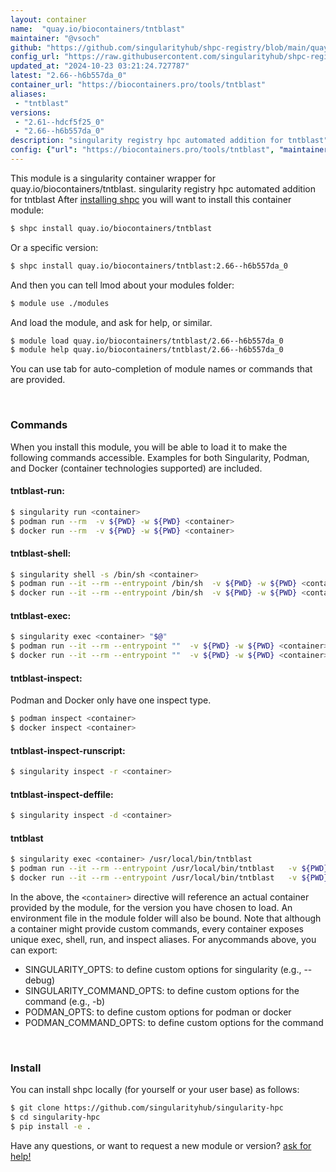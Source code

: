 ```yaml
---
layout: container
name:  "quay.io/biocontainers/tntblast"
maintainer: "@vsoch"
github: "https://github.com/singularityhub/shpc-registry/blob/main/quay.io/biocontainers/tntblast/container.yaml"
config_url: "https://raw.githubusercontent.com/singularityhub/shpc-registry/main/quay.io/biocontainers/tntblast/container.yaml"
updated_at: "2024-10-23 03:21:24.727787"
latest: "2.66--h6b557da_0"
container_url: "https://biocontainers.pro/tools/tntblast"
aliases:
 - "tntblast"
versions:
 - "2.61--hdcf5f25_0"
 - "2.66--h6b557da_0"
description: "singularity registry hpc automated addition for tntblast"
config: {"url": "https://biocontainers.pro/tools/tntblast", "maintainer": "@vsoch", "description": "singularity registry hpc automated addition for tntblast", "latest": {"2.66--h6b557da_0": "sha256:991f21e5c10867b01b8d8d9499c858c183e6068f71f75b3d73d62c9ac895d4ed"}, "tags": {"2.61--hdcf5f25_0": "sha256:46ef993bbd28d9e45bd7846babee3393256145aebdfe27ff321d074c1a70bd6c", "2.66--h6b557da_0": "sha256:991f21e5c10867b01b8d8d9499c858c183e6068f71f75b3d73d62c9ac895d4ed"}, "docker": "quay.io/biocontainers/tntblast", "aliases": {"tntblast": "/usr/local/bin/tntblast"}}
---
```


This module is a singularity container wrapper for quay.io/biocontainers/tntblast.
singularity registry hpc automated addition for tntblast
After [installing shpc](#install) you will want to install this container module:


```bash
$ shpc install quay.io/biocontainers/tntblast
```

Or a specific version:

```bash
$ shpc install quay.io/biocontainers/tntblast:2.66--h6b557da_0
```

And then you can tell lmod about your modules folder:

```bash
$ module use ./modules
```

And load the module, and ask for help, or similar.

```bash
$ module load quay.io/biocontainers/tntblast/2.66--h6b557da_0
$ module help quay.io/biocontainers/tntblast/2.66--h6b557da_0
```

You can use tab for auto-completion of module names or commands that are provided.

<br>

### Commands

When you install this module, you will be able to load it to make the following commands accessible.
Examples for both Singularity, Podman, and Docker (container technologies supported) are included.

#### tntblast-run:

```bash
$ singularity run <container>
$ podman run --rm  -v ${PWD} -w ${PWD} <container>
$ docker run --rm  -v ${PWD} -w ${PWD} <container>
```

#### tntblast-shell:

```bash
$ singularity shell -s /bin/sh <container>
$ podman run --it --rm --entrypoint /bin/sh  -v ${PWD} -w ${PWD} <container>
$ docker run --it --rm --entrypoint /bin/sh  -v ${PWD} -w ${PWD} <container>
```

#### tntblast-exec:

```bash
$ singularity exec <container> "$@"
$ podman run --it --rm --entrypoint ""  -v ${PWD} -w ${PWD} <container> "$@"
$ docker run --it --rm --entrypoint ""  -v ${PWD} -w ${PWD} <container> "$@"
```

#### tntblast-inspect:

Podman and Docker only have one inspect type.

```bash
$ podman inspect <container>
$ docker inspect <container>
```

#### tntblast-inspect-runscript:

```bash
$ singularity inspect -r <container>
```

#### tntblast-inspect-deffile:

```bash
$ singularity inspect -d <container>
```


#### tntblast

```bash
$ singularity exec <container> /usr/local/bin/tntblast
$ podman run --it --rm --entrypoint /usr/local/bin/tntblast   -v ${PWD} -w ${PWD} <container> -c " $@"
$ docker run --it --rm --entrypoint /usr/local/bin/tntblast   -v ${PWD} -w ${PWD} <container> -c " $@"
```



In the above, the `<container>` directive will reference an actual container provided
by the module, for the version you have chosen to load. An environment file in the
module folder will also be bound. Note that although a container
might provide custom commands, every container exposes unique exec, shell, run, and
inspect aliases. For anycommands above, you can export:

 - SINGULARITY_OPTS: to define custom options for singularity (e.g., --debug)
 - SINGULARITY_COMMAND_OPTS: to define custom options for the command (e.g., -b)
 - PODMAN_OPTS: to define custom options for podman or docker
 - PODMAN_COMMAND_OPTS: to define custom options for the command

<br>

### Install

You can install shpc locally (for yourself or your user base) as follows:

```bash
$ git clone https://github.com/singularityhub/singularity-hpc
$ cd singularity-hpc
$ pip install -e .
```

Have any questions, or want to request a new module or version? [ask for help!](https://github.com/singularityhub/singularity-hpc/issues)